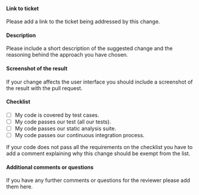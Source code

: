 #### Link to ticket

Please add a link to the ticket being addressed by this change.

#### Description

Please include a short description of the suggested change and the reasoning behind the approach you have chosen.

#### Screenshot of the result

If your change affects the user interface you should include a screenshot of the result with the pull request.

#### Checklist

- [ ] My code is covered by test cases.
- [ ] My code passes our test (all our tests).
- [ ] My code passes our static analysis suite.
- [ ] My code passes our continuous integration process.

If your code does not pass all the requirements on the checklist you have to add a comment explaining why this change 
should be exempt from the list.

#### Additional comments or questions

If you have any further comments or questions for the reviewer please add them here.
